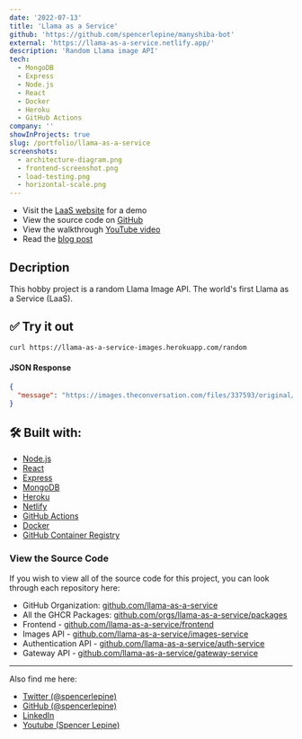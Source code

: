 ```yaml
---
date: '2022-07-13'
title: 'Llama as a Service'
github: 'https://github.com/spencerlepine/manyshiba-bot'
external: 'https://llama-as-a-service.netlify.app/'
description: 'Random Llama image API'
tech:
  - MongoDB
  - Express
  - Node.js
  - React
  - Docker
  - Heroku
  - GitHub Actions
company: ''
showInProjects: true
slug: /portfolio/llama-as-a-service
screenshots:
  - architecture-diagram.png
  - frontend-screenshot.png
  - load-testing.png
  - horizontal-scale.png
---
```


- Visit the [LaaS website](https://llama-as-a-service.netlify.app/) for a demo
- View the source code on [GitHub](https://github.com/orgs/llama-as-a-service/repositories)
- View the walkthrough [YouTube video](TODO)
- Read the [blog post](https://www.spencerlepine.com/blog/building-llama-as-a-service)

## Decription
This hobby project is a random Llama Image API. The world's first Llama as a Service (LaaS).
## ✅ Try it out

```sh
curl https://llama-as-a-service-images.herokuapp.com/random
```

#### JSON Response
```json
{
  "message": "https://images.theconversation.com/files/337593/original/file-20200526-106811-ql6d51.jpg?ixlib=rb-1.1.0&q=45&auto=format&w=1200&h=900.0&fit=crop"
}
```

## 🛠️ Built with:
 - [Node.js](https://nodejs.org/)
 - [React](https://reactjs.org/)
 - [Express](https://github.com/expressjs/express)
 - [MongoDB](https://www.mongodb.com/)
 - [Heroku](https://www.heroku.com/)
 - [Netlify](https://www.netlify.com/)
 - [GitHub Actions](https://github.com/features/actions)
 - [Docker](https://www.docker.com/)
 - [GitHub Container Registry](https://ghcr.io)

### View the Source Code
If you wish to view all of the source code for this project, you can look through each repository here:

- GitHub Organization: [github.com/llama-as-a-service](https://github.com/llama-as-a-service)
- All the GHCR Packages: [github.com/orgs/llama-as-a-service/packages](https://github.com/orgs/llama-as-a-service/packages)
- Frontend - [github.com/llama-as-a-service/frontend](https://github.com/llama-as-a-service/frontend)
- Images API - [github.com/llama-as-a-service/images-service](https://github.com/llama-as-a-service/images-service)
- Authentication API - [github.com/llama-as-a-service/auth-service](https://github.com/llama-as-a-service/auth-service)
- Gateway API - [github.com/llama-as-a-service/gateway-service](https://github.com/llama-as-a-service/gateway-service)

---

Also find me here:
* [Twitter (@spencerlepine)](https://twitter.com/SpencerLepine)
* [GitHub (@spencerlepine)](https://github.com/spencerlepine)
* [LinkedIn](https://www.linkedin.com/in/spencer-lepine/)
* [Youtube (Spencer Lepine)](https://www.youtube.com/channel/UCBL6vAHJZqUlyJp-rcFU55Q)